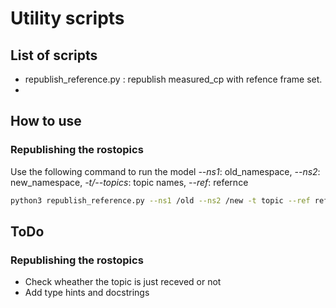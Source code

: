 # Utility scripts


## List of scripts
- republish_reference.py : republish measured_cp with refence frame set.
- 


## How to use
### Republishing the rostopics
Use the following command to run the model
*--ns1*: old_namespace, *--ns2*: new_namespace, *-t/--topics*: topic names, 
*--ref*: refernce 



```bash
python3 republish_reference.py --ns1 /old --ns2 /new -t topic --ref reference

```

## ToDo
### Republishing the rostopics
- Check wheather the topic is just receved or not
- Add type hints and docstrings
